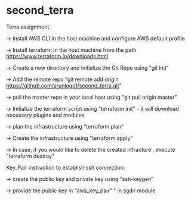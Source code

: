 # second_terra
Terra assignment 

  -> Install AWS CLI in the host machine and configure AWS default profile 
  
  -> Install terraform in the host machine from the path https://www.terraform.io/downloads.html
  
  -> Create a new directory and initialize the Git Repo using "git init"
  
  -> Add the remote repo "git remote add origin https://github.com/arunlogo1/second_terra.git"
  
  -> pull the master repo in your local host using "git pull origin master"
  
  -> Initialize the terraform script using "terraform init" - it will download necessary plugins and modules
  
  -> plan the infrastructure using "terraform plan"
  
  -> Create the infrastructure using "terraform apply"
  
  -> In case, if you would like to delete the created infracture , execute "terraform destroy"
  
  
Key_Pair instruction to establish ssh connection:

  -> create the public key and private key using "ssh-keygen"
  
  -> provide the public key in "aws_key_pair" " in sgdir module 
  
  
  
